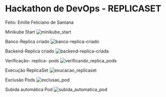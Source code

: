 # Hackathon de DevOps - REPLICASET

Feito: Emille Feliciano de Santana

Minikube Start
![minikube_start](https://github.com/user-attachments/assets/03bd7036-cd99-48c1-89e1-06c989dca1e4)

Banco-Replica criado
![banco-replica-criado](https://github.com/user-attachments/assets/fbfc1b00-6682-45ab-ba9f-0e785a49b503)

Backend-Replica criado
![backend-replica-criada](https://github.com/user-attachments/assets/e38a7ce6-c11e-4fc8-add1-4ccbfa63e320)

Verificação- replica- pods
![verificando_replica_pods](https://github.com/user-attachments/assets/9f08868e-d40a-4e0b-9ef1-823d31dd7196)

Execução ReplicaSet
![exucacao_replicaset](https://github.com/user-attachments/assets/a8f7ccf7-84b4-49ea-b154-dc043f3b536a)

Exclusão Pods
![exclusao_pod](https://github.com/user-attachments/assets/50c6bb1a-bfd4-43b5-b296-00185157a26d)

Subida automática Pod
![subida_automatica_pod](https://github.com/user-attachments/assets/339658c8-8553-4905-8b53-4446d2f82f46)
